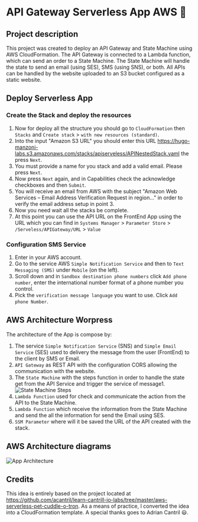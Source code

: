 # API Gateway Serverless App AWS :rocket:

## Project description

This project was created to deploy an API Gateway and State Machine using AWS CloudFormation. The API Gateway is connected to a Lambda function, which can send an order to a State Machine. The State Machine will handle the state to send an email (using SES), SMS (using SNS), or both. All APIs can be handled by the website uploaded to an S3 bucket configured as a static website.

## Deploy Serverless App

### Create the Stack and deploy the resources

1. Now for deploy all the structure you should go to `CloudFormation` then `Stacks` and `Create stack` > `with new resources (standard)`.
1. Into the input "Amazon S3 URL" you should enter this URL https://hugo-manzoni-labs.s3.amazonaws.com/stacks/apiserveless/APINestedStack.yaml the press `Next`.
1. You must provide a name for you stack and add a valid email. Please press `Next`.
1. Now press `Next` again, and in Capabilities check the acknowledge checkboxes and then `Submit`.
1. You will receive an email from AWS with the subject "Amazon Web Services – Email Address Verification Request in region..." in order to verify the email address setup in point 3.
1. Now you need wait all the stacks be complete.
1. At this point you can use the API URL on the FrontEnd App using the URL which you can find in `Systems Manager` > `Parameter Store` > `/Serveless/APIGateway/URL` > `Value`

### Configuration SMS Service

1. Enter in your AWS account.
1. Go to the service AWS `Simple Notification Service` and then to `Text Messaging (SMS)` under `Mobile` (on the left).
1. Scroll down and in `Sandbox destination phone numbers` click `Add phone number`, enter the international number format of a phone number you control.
1. Pick the `verification message language` you want to use. Click `Add phone Number`.

## AWS Architecture Worpress

The architecture of the App is compose by:

1. The service `Simple Notification Service` (SNS) and `Simple Email Service` (SES) used to delivery the message from the user (FrontEnd) to the client by SMS or Email.
1. `API Gateway` as REST API with the configuration CORS allowing the communication with the website.
1. The `State Machine` with the steps function in order to handle the state get from the API Service and trigger the service of message1. ![State Machine Steps](https://github.com/hcaman/aws-cfn-stacks/blob/master/nested/api/stuff/stepfunctions_graph.png?raw=true)
1. `Lambda Function` used for check and communicate the action from the API to the State Machine.
1. `Lambda Function` which receive the information from the State Machine and send the all the information for send the Email using SES.
1. `SSM Parameter` where will it be saved the URL of the API created with the stack.

## AWS Architecture diagrams

![App Architecture](https://github.com/hcaman/aws-cfn-stacks/blob/master/nested/api/Arch_diagram.png?raw=true)

## Credits

This idea is entirely based on the project located at https://github.com/acantril/learn-cantrill-io-labs/tree/master/aws-serverless-pet-cuddle-o-tron. As a means of practice, I converted the idea into a CloudFormation template.
A special thanks goes to Adrian Cantril :smiley:.
